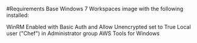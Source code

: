 #Requirements
Base Windows 7 Workspaces image with the following installed:

WinRM Enabled with Basic Auth and Allow Unencrypted set to True
Local user ("Chef") in Administrator group
AWS Tools for Windows

